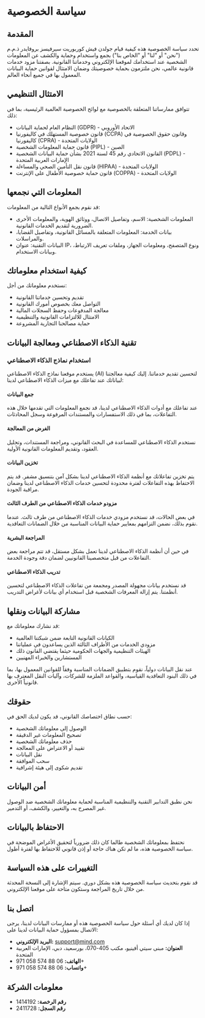 # سياسة الخصوصية

## المقدمة

تحدد سياسة الخصوصية هذه كيفية قيام جولدن فيش كوربوريت سيرفيسز بروفايدر ذ.م.م ("نحن" أو "لنا" أو "الخاص بنا") بجمع واستخدام وحماية والكشف عن المعلومات الشخصية عند استخدامك لموقعنا الإلكتروني وخدماتنا القانونية. بصفتنا مزود خدمات قانونية عالمي، نحن ملتزمون بحماية خصوصيتك وضمان الامتثال لقوانين حماية البيانات المعمول بها في جميع أنحاء العالم.

## الامتثال التنظيمي

تتوافق ممارساتنا المتعلقة بالخصوصية مع لوائح الخصوصية العالمية الرئيسية، بما في ذلك:

- النظام العام لحماية البيانات (GDPR) - الاتحاد الأوروبي
- قانون خصوصية المستهلك في كاليفورنيا (CCPA) وقانون حقوق الخصوصية في كاليفورنيا (CPRA) - الولايات المتحدة
- قانون حماية المعلومات الشخصية (PIPL) - الصين
- القانون الاتحادي رقم 45 لسنة 2021 بشأن حماية البيانات الشخصية (PDPL) - الإمارات العربية المتحدة
- قانون نقل التأمين الصحي والمساءلة (HIPAA) - الولايات المتحدة
- قانون حماية خصوصية الأطفال على الإنترنت (COPPA) - الولايات المتحدة

## المعلومات التي نجمعها

قد نقوم بجمع الأنواع التالية من المعلومات:

- المعلومات الشخصية: الاسم، وتفاصيل الاتصال، ووثائق الهوية، والمعلومات الأخرى الضرورية لتقديم الخدمات القانونية.
- بيانات الخدمة: المعلومات المتعلقة بالمسائل القانونية، وتفاصيل القضايا، والمراسلات.
- البيانات التقنية: عنوان IP، ونوع المتصفح، ومعلومات الجهاز، وملفات تعريف الارتباط، وبيانات الاستخدام.

## كيفية استخدام معلوماتك

نستخدم معلوماتك من أجل:

- تقديم وتحسين خدماتنا القانونية
- التواصل معك بخصوص أمورك القانونية
- معالجة المدفوعات وحفظ السجلات المالية
- الامتثال للالتزامات القانونية والتنظيمية
- حماية مصالحنا التجارية المشروعة

## تقنية الذكاء الاصطناعي ومعالجة البيانات

### استخدام نماذج الذكاء الاصطناعي

يستخدم موقعنا نماذج الذكاء الاصطناعي (AI) لتحسين تقديم خدماتنا. إليك كيفية معالجتنا لبياناتك عند تفاعلك مع ميزات الذكاء الاصطناعي لدينا:

#### جمع البيانات

عند تفاعلك مع أدوات الذكاء الاصطناعي لدينا، قد نجمع المعلومات التي تقدمها خلال هذه التفاعلات، بما في ذلك الاستفسارات والمستندات المرفوعة وسجل المحادثات.

#### الغرض من المعالجة

نستخدم الذكاء الاصطناعي للمساعدة في البحث القانوني، ومراجعة المستندات، وتحليل العقود، وتقديم المعلومات القانونية الأولية.

#### تخزين البيانات

يتم تخزين تفاعلاتك مع أنظمة الذكاء الاصطناعي لدينا بشكل آمن بتنسيق مشفر. قد يتم الاحتفاظ بهذه التفاعلات لفترة محدودة لتحسين خدمات الذكاء الاصطناعي لدينا وضمان مراقبة الجودة.

#### مزودو خدمات الذكاء الاصطناعي من الطرف الثالث

في بعض الحالات، قد نستخدم مزودي خدمات الذكاء الاصطناعي من طرف ثالث. عندما نقوم بذلك، نضمن التزامهم بمعايير حماية البيانات المناسبة من خلال الضمانات التعاقدية.

#### المراجعة البشرية

في حين أن أنظمة الذكاء الاصطناعي لدينا تعمل بشكل مستقل، قد تتم مراجعة بعض التفاعلات من قبل متخصصينا القانونيين لضمان دقة وجودة الخدمة.

#### تدريب الذكاء الاصطناعي

قد نستخدم بيانات مجهولة المصدر ومجمعة من تفاعلات الذكاء الاصطناعي لتحسين أنظمتنا. يتم إزالة المعرفات الشخصية قبل استخدام أي بيانات لأغراض التدريب.

## مشاركة البيانات ونقلها

قد نشارك معلوماتك مع:

- الكيانات القانونية التابعة ضمن شبكتنا العالمية
- مزودي الخدمات من الأطراف الثالثة الذين يساعدون في عملياتنا
- الهيئات التنظيمية والجهات الحكومية حيثما يقتضي القانون ذلك
- المستشارين والخبراء المهنيين

عند نقل البيانات دولياً، نقوم بتطبيق الضمانات المناسبة وفقاً للقوانين المعمول بها، بما في ذلك البنود التعاقدية القياسية، والقواعد الملزمة للشركات، وآليات النقل المعترف بها قانونياً الأخرى.

## حقوقك

حسب نطاق اختصاصك القانوني، قد يكون لديك الحق في:

- الوصول إلى معلوماتك الشخصية
- تصحيح المعلومات غير الدقيقة
- حذف معلوماتك الشخصية
- تقييد أو الاعتراض على المعالجة
- نقل البيانات
- سحب الموافقة
- تقديم شكوى إلى هيئة إشرافية

## أمن البيانات

نحن نطبق التدابير التقنية والتنظيمية المناسبة لحماية معلوماتك الشخصية ضد الوصول غير المصرح به، والتغيير، والكشف، أو التدمير.

## الاحتفاظ بالبيانات

نحتفظ بمعلوماتك الشخصية طالما كان ذلك ضرورياً لتحقيق الأغراض الموضحة في سياسة الخصوصية هذه، ما لم تكن هناك حاجة أو إذن قانوني للاحتفاظ بها لفترة أطول.

## التغييرات على هذه السياسة

قد نقوم بتحديث سياسة الخصوصية هذه بشكل دوري. سيتم الإشارة إلى النسخة المحدثة من خلال تاريخ المراجعة وستكون متاحة على موقعنا الإلكتروني.

## اتصل بنا

إذا كان لديك أي أسئلة حول سياسة الخصوصية هذه أو ممارسات البيانات لدينا، يرجى الاتصال بمسؤول حماية البيانات لدينا على:

- **البريد الإلكتروني:** support@mind.com
- **العنوان:** مبنى سيتي أفينيو، مكتب 405-070، بورسعيد، دبي، الإمارات العربية المتحدة
- **الهاتف:** 06 88 574 058 971+
- **واتساب:** 06 88 574 058 971+

## معلومات الشركة

- **رقم الرخصة:** 1414192
- **رقم السجل:** 2411728